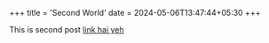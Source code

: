 +++
title = 'Second World'
date = 2024-05-06T13:47:44+05:30
+++

This is second post  [link hai yeh](/about)